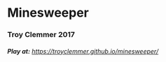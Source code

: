 # Minesweeper
### Troy Clemmer 2017

###### **Play at:** https://troyclemmer.github.io/minesweeper/
